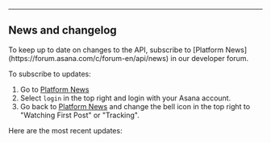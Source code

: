 <hr>
<section>

# News and changelog

<span class="description">
To keep up to date on changes to the API, subscribe to 
[Platform News](https://forum.asana.com/c/forum-en/api/news) in our developer forum.
</span>

To subscribe to updates:

  1. Go to [Platform News](https://forum.asana.com/c/forum-en/api/news)
  2. Select `login` in the top right and login with your Asana account.
  3. Go back to [Platform News](https://forum.asana.com/c/forum-en/api/news) and change the bell icon in the top
right to "Watching First Post" or "Tracking".

Here are the most recent updates:
